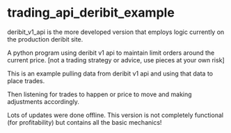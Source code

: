 # trading_api_deribit_example

deribit_v1_api is the more developed version that employs logic currently on the production deribit site.

A python program using deribit v1 api to maintain limit orders around the current price. [not a trading strategy or advice, use pieces at your own risk]

This is an example pulling data from deribit v1 api and using that data to place trades. 

Then listening for trades to happen or price to move and making adjustments accordingly.

Lots of updates were done offline. This version is not completely functional (for profitability) but contains all the basic mechanics!
